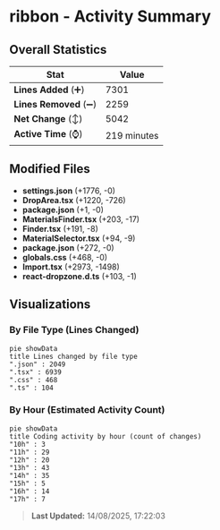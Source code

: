 # ribbon - Activity Summary 

## Overall Statistics

| Stat                   | Value                                                             |
| ---------------------- | ----------------------------------------------------------------- |
| **Lines Added** (➕)   | 7301                                          |
| **Lines Removed** (➖) | 2259                                        |
| **Net Change** (↕)    | 5042                |
| **Active Time** (⌚)   | 219 minutes |


## Modified Files
- **settings.json** (+1776, -0)
- **DropArea.tsx** (+1220, -726)
- **package.json** (+1, -0)
- **MaterialsFinder.tsx** (+203, -17)
- **Finder.tsx** (+191, -8)
- **MaterialSelector.tsx** (+94, -9)
- **package.json** (+272, -0)
- **globals.css** (+468, -0)
- **Import.tsx** (+2973, -1498)
- **react-dropzone.d.ts** (+103, -1)

## Visualizations

### By File Type (Lines Changed)

```mermaid
pie showData
title Lines changed by file type
".json" : 2049
".tsx" : 6939
".css" : 468
".ts" : 104
```

### By Hour (Estimated Activity Count)

```mermaid
pie showData
title Coding activity by hour (count of changes)
"10h" : 3
"11h" : 29
"12h" : 20
"13h" : 43
"14h" : 35
"15h" : 5
"16h" : 14
"17h" : 7
```


> **Last Updated:** 14/08/2025, 17:22:03
